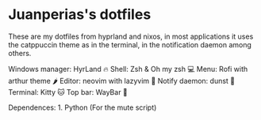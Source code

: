 # Juanperias's dotfiles

These are my dotfiles from hyprland and nixos, in most applications it uses the catppuccin theme as in the terminal, in the notification daemon among others.

Windows manager: HyrLand 🔥
Shell: Zsh & Oh my zsh 💻
Menu: Rofi with arthur theme 🌶️
Editor: neovim with lazyvim 📝
Notify daemon: dunst 👿
Terminal: Kitty 🐱
Top bar: WayBar 🍊

Dependences: 1. Python (For the mute script)
